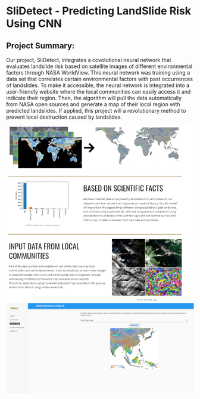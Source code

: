 # SliDetect - Predicting LandSlide Risk Using CNN

## Project Summary:
Our project, SliDetect, integrates a covolutional neural network that evaluates landslide risk based on satellite images of different environmental factors through NASA WorldView.  This neural network was training using a data set that correlates certain environmental factors with past occurrences of landslides. To make it accessible, the neural network is integrated into a user-friendly website where the local communities can easily access it and indicate their region. Then, the algorithm will pull the data automatically from NASA open sources and generate a map of their local region with predicted landslides. If applied, this project will a revolutionary method to prevent local destruction caused by landslides.


<img src="https://github.com/mona-14/SliDetect/blob/main/website%20showcase/method%20of%20work.png">
<br>
<img src="https://github.com/mona-14/SliDetect/blob/main/website%20showcase/prediction.png">
                                                                                                   
